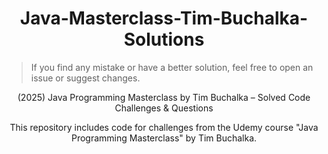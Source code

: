 <h1 align="center">Java-Masterclass-Tim-Buchalka-Solutions</h1>

> If you find any mistake or have a better solution, feel free to open an issue or suggest changes.

<p align="center">
(2025) Java Programming Masterclass by Tim Buchalka – Solved Code Challenges & Questions
</p>

<p align="center">
This repository includes code for challenges from the Udemy course "Java Programming Masterclass" by Tim Buchalka.
</p>



<!--
SEO Keywords:
Java Programming Masterclass
Tim Buchalka
Udemy Java Course
Java Challenge Solutions
Object Oriented Programming in Java
Java Exercises Solved
Java Masterclass Solutions GitHub
Tim Buchalka java question solutions
Tim Buchalka solutions
java soltuions
Java Programming  
Java Course  
Java Masterclass  
Tim Buchalka  
Udemy Java Course  
Java for Beginners  
Learn Java  
Java Coding  
Java Exercises  
Java Practice  
Java Challenges  
Java Solutions  
Solved Java Programs  
Java Projects  
Object Oriented Programming  
Java OOP  
OOP in Java  
Java Concepts  
Core Java  
Java Assignments  
Java Programming Masterclass  
Coding in Java  
Java Examples  
Java Code Practice  
Udemy Java Masterclass  
Java Classes and Objects  
Java Language  
Java Programming Language  
Java Programming Exercises  
Java Full Course  
Java Udemy  
Java Learning Path  
Java Online Course  
Java Course GitHub  
Java Project GitHub  
Java Development  
Java Code Repository  
Best Java Course  
Top Java Course  
Java Roadmap  
Java Tasks  
Java Programming Tasks  
Tim Buchalka Course  
Tim Buchalka Java  
Java Study Material  
Java Code Base  
Java Mini Projects  
Java Learning Repository  
Java Real World Problems  
Java With Solutions  
Java Coding Questions  
Java With Answers  
Java Debugging  
Java Code Solutions  
Java Questions Solved  
Java Beginner Friendly  
Java Programming Guide  
Java Revision  
Java Developer Practice  
Java Mastery  
Java Code Examples  
Java Loop Challenges  
Java String Challenges  
Java Collection Challenges  
Java Arrays Practice  
Java Course Solutions  
Tim Buchalka GitHub  
Java Best Practices  
Java Problem Solving  
Learn OOP Java  
Java Course Notes  
Java Online Challenges  
Java Practice Sets  
Java Interview Prep  
Java Recap  
Java Course Walkthrough  
Java Class Projects  
Practice Java Coding  
Learn Java Fast  
Java Source Code  
Java Tips  
Java Guide GitHub  
Java from Scratch  
Java GitHub Projects  
Java Logical Questions  
Java Assignments GitHub  
Coding Interview Java  
Java Programming Demos  
Simple Java Programs  
Advanced Java Coding  
Java for Students  
Java Revision Notes  
Udemy Programming Course  
Java GitHub Repo  
Java Problem Sets  
Java Learner Notes  
Java Snippets  
Java Study Projects  
Java Example Repo  
-->
